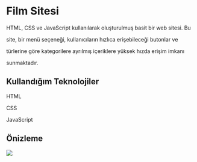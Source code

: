 <h1> Film Sitesi </h1>

HTML, CSS ve JavaScript kullanılarak oluşturulmuş basit bir web sitesi. Bu 

site, bir menü seçeneği, kullanıcıların hızlıca erişebileceği butonlar ve 

türlerine göre kategorilere ayrılmış içeriklere yüksek hızda erişim imkanı 

sunmaktadır.

<h2> Kullandığım Teknolojiler </h2>

HTML

CSS

JavaScript

<h2> Önizleme</h2>

![](movie-site.gif)

